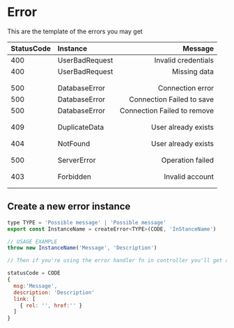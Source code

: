 # Error

This are the template of the errors you may get

|StatusCode|Instance|Message|
|:-----------|:-----------|-----------:|
|400|UserBadRequest|Invalid credentials|
|400|UserBadRequest|Missing data|
|||
|||
|500|DatabaseError|Connection error|
|500|DatabaseError|Connection Failed to save|
|500|DatabaseError|Connection Failed to remove|
|||
|||
|409|DuplicateData|User already exists|
|||
|||
|404|NotFound|User already exists|
|||
|||
|500|ServerError|Operation failed|
|||
|||
|403|Forbidden|Invalid account|
|||
|||

## Create a new error instance
```JavaScript
type TYPE = 'Possible message' | 'Possible message'
export const InstanceName = createError<TYPE>(CODE, 'InStanceName')

// USAGE EXAMPLE
throw new InstanceName('Message', 'Description')

// Then if you're using the error handler fn in controller you'll get a response like this

statusCode = CODE
{
  msg:'Message',
  description: 'Description'
  link: [
    { rel: '', href:'' }
  ]
}
```